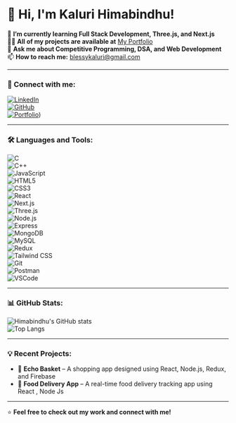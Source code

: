 # 👋 Hi, I'm Kaluri Himabindhu!  

🌱 **I’m currently learning Full Stack Development, Three.js, and Next.js**  
👨‍💻 **All of my projects are available at** [My Portfolio](https://react-portfolio-framer-motion-ivory.vercel.app/)  
💬 **Ask me about Competitive Programming, DSA, and Web Development**  
📫 **How to reach me:** blessykaluri@gmail.com  

---

### 🚀 Connect with me:  
[![LinkedIn](https://img.shields.io/badge/-LinkedIn-blue?style=flat&logo=linkedin)](https://linkedin.com/in/kaluri-himabindhu-9378b927a)  
[![GitHub](https://img.shields.io/badge/-GitHub-black?style=flat&logo=github)](https://github.com/Hiomio)  
[![Portfolio](https://img.shields.io/badge/-Portfolio-green?style=flat&logo=google-chrome)](https://react-portfolio-framer-motion-ivory.vercel.app/))  

---

### 🛠️ Languages and Tools:  
![C](https://img.shields.io/badge/-C-blue?style=flat&logo=c)  
![C++](https://img.shields.io/badge/-C++-00599C?style=flat&logo=c%2B%2B)  
![JavaScript](https://img.shields.io/badge/-JavaScript-F7DF1E?style=flat&logo=javascript&logoColor=black)  
![HTML5](https://img.shields.io/badge/-HTML5-E34F26?style=flat&logo=html5&logoColor=white)  
![CSS3](https://img.shields.io/badge/-CSS3-1572B6?style=flat&logo=css3)  
![React](https://img.shields.io/badge/-React-61DAFB?style=flat&logo=react&logoColor=black)  
![Next.js](https://img.shields.io/badge/-Next.js-000000?style=flat&logo=next.js)  
![Three.js](https://img.shields.io/badge/-Three.js-000000?style=flat&logo=three.js)  
![Node.js](https://img.shields.io/badge/-Node.js-339933?style=flat&logo=node.js&logoColor=white)  
![Express](https://img.shields.io/badge/-Express-000000?style=flat&logo=express)  
![MongoDB](https://img.shields.io/badge/-MongoDB-47A248?style=flat&logo=mongodb)  
![MySQL](https://img.shields.io/badge/-MySQL-4479A1?style=flat&logo=mysql)  
![Redux](https://img.shields.io/badge/-Redux-764ABC?style=flat&logo=redux)  
![Tailwind CSS](https://img.shields.io/badge/-Tailwind%20CSS-38B2AC?style=flat&logo=tailwind-css)  
![Git](https://img.shields.io/badge/-Git-F05032?style=flat&logo=git)  
![Postman](https://img.shields.io/badge/-Postman-FF6C37?style=flat&logo=postman)  
![VSCode](https://img.shields.io/badge/-VS%20Code-007ACC?style=flat&logo=visual-studio-code)  

---

### 📊 GitHub Stats:  
![Himabindhu's GitHub stats](https://github-readme-stats.vercel.app/api?username=Hiomio&show_icons=true&theme=radical)  
![Top Langs](https://github-readme-stats.vercel.app/api/top-langs/?username=Hiomio&layout=compact&theme=radical)  

---

### 💡 Recent Projects:  
- 🌟 **Echo Basket** – A shopping app designed using React, Node.js, Redux, and Firebase
- 🌟 **Food Delivery App** – A real-time food delivery tracking app using React , Node Js  

---

⭐️ **Feel free to check out my work and connect with me!** 
